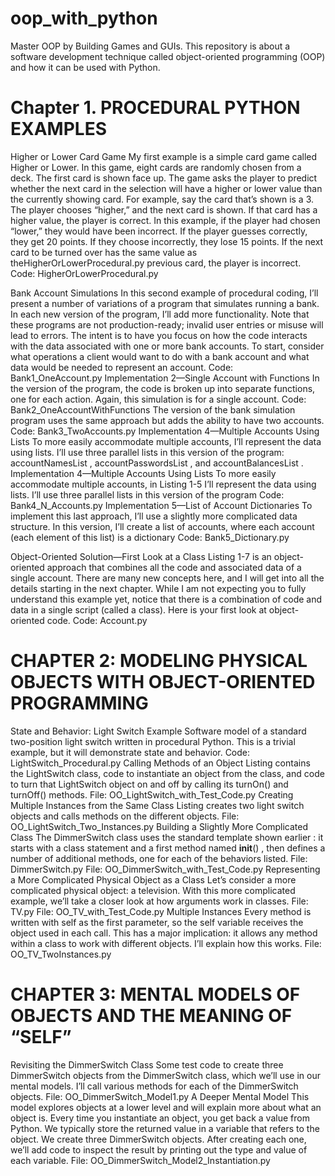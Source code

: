 # oop_with_python
Master OOP by Building Games and GUIs.  This repository is about a software development technique called 
object-oriented programming (OOP) and how it can be used with Python.

Chapter 1. PROCEDURAL PYTHON EXAMPLES
========================================================================================================================

Higher or Lower Card Game
My first example is a simple card game called Higher or Lower. In this
game, eight cards are randomly chosen from a deck. The first card is shown
face up. The game asks the player to predict whether the next card in the
selection will have a higher or lower value than the currently showing card.
For example, say the card that’s shown is a 3. The player chooses “higher,”
and the next card is shown. If that card has a higher value, the player is
correct. In this example, if the player had chosen “lower,” they would have
been incorrect.
If the player guesses correctly, they get 20 points. If they choose
incorrectly, they lose 15 points. If the next card to be turned over has the
same value as theHigherOrLowerProcedural.py previous card, the player is incorrect.
Code: HigherOrLowerProcedural.py

Bank Account Simulations
In this second example of procedural coding, I’ll present a number of
variations of a program that simulates running a bank. In each new version
of the program, I’ll add more functionality. Note that these programs are not
production-ready; invalid user entries or misuse will lead to errors. The
intent is to have you focus on how the code interacts with the data
associated with one or more bank accounts.
To start, consider what operations a client would want to do with a bank
account and what data would be needed to represent an account.
    Code: Bank1_OneAccount.py
Implementation 2—Single Account with Functions
In the version of the program, the code is broken up into
separate functions, one for each action. Again, this simulation is for a single
account.
    Code: Bank2_OneAccountWithFunctions
The version of the bank simulation program  uses the same approach but adds the ability to have two accounts.
    Code: Bank3_TwoAccounts.py
Implementation 4—Multiple Accounts Using Lists
To more easily accommodate multiple accounts, I’ll represent
the data using lists. I’ll use three parallel lists in this version of the program:
accountNamesList , accountPasswordsList , and accountBalancesList .
Implementation 4—Multiple Accounts Using Lists
To more easily accommodate multiple accounts, in Listing 1-5 I’ll represent
the data using lists. I’ll use three parallel lists in this version of the program
     Code: Bank4_N_Accounts.py
Implementation 5—List of Account Dictionaries
To implement this last approach, I’ll use a slightly more complicated data
structure. In this version, I’ll create a list of accounts, where each account
(each element of this list) is a dictionary
     Code: Bank5_Dictionary.py

Object-Oriented Solution—First Look at a Class
Listing 1-7 is an object-oriented approach that combines all the code and
associated data of a single account. There are many new concepts here, and
I will get into all the details starting in the next chapter. While I am not
expecting you to fully understand this example yet, notice that there is a
combination of code and data in a single script (called a class). Here is your
first look at object-oriented code.
    Code: Account.py

CHAPTER 2: MODELING PHYSICAL OBJECTS WITH OBJECT-ORIENTED PROGRAMMING
========================================================================================================================

State and Behavior: Light Switch Example
Software model of a standard two-position light switch
written in procedural Python. This is a trivial example, but it will
demonstrate state and behavior.
     Code: LightSwitch_Procedural.py
Calling Methods of an Object
Listing contains the LightSwitch class, code to instantiate an object
from the class, and code to turn that LightSwitch object on and off by
calling its turnOn() and turnOff() methods.
    File: OO_LightSwitch_with_Test_Code.py
Creating Multiple Instances from the Same Class
Listing creates two light switch objects and calls
methods on the different objects.
    File: OO_LightSwitch_Two_Instances.py
Building a Slightly More Complicated Class
The DimmerSwitch class uses the standard template shown earlier
: it starts with a class statement and a first method named
__init__() , then defines a number of additional methods, one for each of
the behaviors listed.
    File: DimmerSwitch.py
    File: OO_DimmerSwitch_with_Test_Code.py
Representing a More Complicated Physical
Object as a Class
Let’s consider a more complicated physical object: a television. With this
more complicated example, we’ll take a closer look at how arguments work
in classes.
    File: TV.py
    File: OO_TV_with_Test_Code.py
Multiple Instances
Every method is written with self as the first parameter, so the self
variable receives the object used in each call. This has a major implication:
it allows any method within a class to work with different objects. I’ll
explain how this works.
    File: OO_TV_TwoInstances.py

CHAPTER 3: MENTAL MODELS OF OBJECTS AND THE MEANING OF “SELF”
========================================================================================================================

Revisiting the DimmerSwitch Class
Some test code to create three DimmerSwitch objects
from the DimmerSwitch class, which we’ll use in our mental models. I’ll
call various methods for each of the DimmerSwitch objects.
    File: OO_DimmerSwitch_Model1.py
A Deeper Mental Model
This model explores objects at a lower level and will explain more about what an object is.
Every time you instantiate an object, you get back a value from Python.
We typically store the returned value in a variable that refers to the object.
We create three DimmerSwitch objects. After creating each
one, we’ll add code to inspect the result by printing out the type and value
of each variable.
    File: OO_DimmerSwitch_Model2_Instantiation.py


